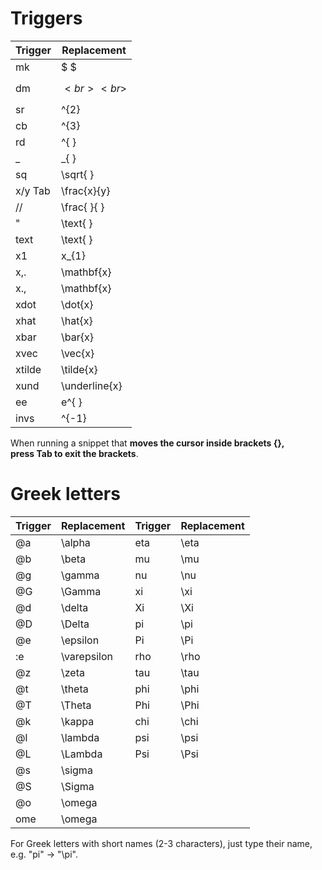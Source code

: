 
# Triggers

| Trigger | Replacement      |
| ------- | ---------------- |
| mk      | $ $              |
| dm      | $$  <br>  <br>$$ |
| sr      | ^{2}             |
| cb      | ^{3}             |
| rd      | ^{ }             |
| _       | _{ }             |
| sq      | \sqrt{ }         |
| x/y Tab | \frac{x}{y}      |
| //      | \frac{ }{ }      |
| "       | \text{ }         |
| text    | \text{ }         |
| x1      | x_{1}            |
| x,.     | \mathbf{x}       |
| x.,     | \mathbf{x}       |
| xdot    | \dot{x}          |
| xhat    | \hat{x}          |
| xbar    | \bar{x}          |
| xvec    | \vec{x}          |
| xtilde  | \tilde{x}        |
| xund    | \underline{x}    |
| ee      | e^{ }            |
| invs    | ^{-1}            |

When running a snippet that **moves the cursor inside brackets {}, press Tab to exit the brackets**.


# Greek letters

| Trigger | Replacement | Trigger | Replacement |
| ------- | ----------- | ------- | ----------- |
| @a      | \alpha      | eta     | \eta        |
| @b      | \beta       | mu      | \mu         |
| @g      | \gamma      | nu      | \nu         |
| @G      | \Gamma      | xi      | \xi         |
| @d      | \delta      | Xi      | \Xi         |
| @D      | \Delta      | pi      | \pi         |
| @e      | \epsilon    | Pi      | \Pi         |
| :e      | \varepsilon | rho     | \rho        |
| @z      | \zeta       | tau     | \tau        |
| @t      | \theta      | phi     | \phi        |
| @T      | \Theta      | Phi     | \Phi        |
| @k      | \kappa      | chi     | \chi        |
| @l      | \lambda     | psi     | \psi        |
| @L      | \Lambda     | Psi     | \Psi        |
| @s      | \sigma      |         |             |
| @S      | \Sigma      |         |             |
| @o      | \omega      |         |             |
| ome     | \omega      |         |             |
For Greek letters with short names (2-3 characters), just type their name, e.g. "pi" → "\pi".


